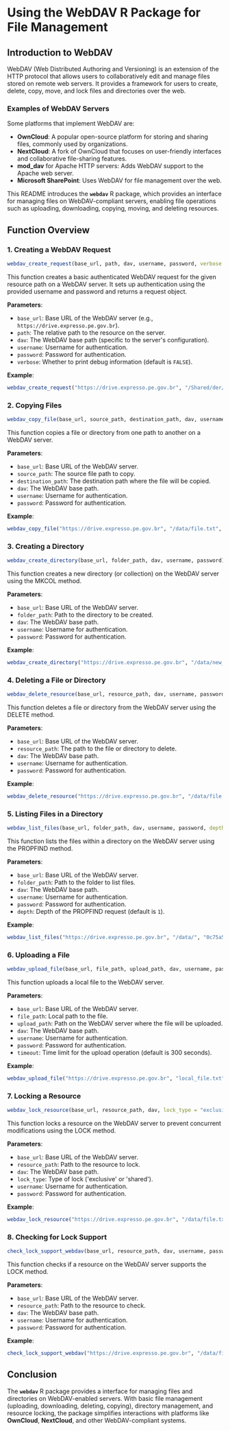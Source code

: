 
# Using the WebDAV R Package for File Management

## Introduction to WebDAV

WebDAV (Web Distributed Authoring and Versioning) is an extension of the HTTP protocol that allows users to collaboratively edit and manage files stored on remote web servers. It provides a framework for users to create, delete, copy, move, and lock files and directories over the web.

### Examples of WebDAV Servers

Some platforms that implement WebDAV are:
- **OwnCloud**: A popular open-source platform for storing and sharing files, commonly used by organizations.
- **NextCloud**: A fork of OwnCloud that focuses on user-friendly interfaces and collaborative file-sharing features.
- **mod_dav** for Apache HTTP servers: Adds WebDAV support to the Apache web server.
- **Microsoft SharePoint**: Uses WebDAV for file management over the web.

This README introduces the **`webdav`** R package, which provides an interface for managing files on WebDAV-compliant servers, enabling file operations such as uploading, downloading, copying, moving, and deleting resources.

## Function Overview

### 1. Creating a WebDAV Request

```r
webdav_create_request(base_url, path, dav, username, password, verbose = FALSE)
```

This function creates a basic authenticated WebDAV request for the given resource path on a WebDAV server. It sets up authentication using the provided username and password and returns a request object.

**Parameters**:
- `base_url`: Base URL of the WebDAV server (e.g., `https://drive.expresso.pe.gov.br`).
- `path`: The relative path to the resource on the server.
- `dav`: The WebDAV base path (specific to the server's configuration).
- `username`: Username for authentication.
- `password`: Password for authentication.
- `verbose`: Whether to print debug information (default is `FALSE`).

**Example**:

```r
webdav_create_request("https://drive.expresso.pe.gov.br", "/Shared/der/app_painel/data/", "0c75a584-017d-103a-9c84-d34d2e44200b")
```

### 2. Copying Files

```r
webdav_copy_file(base_url, source_path, destination_path, dav, username, password)
```

This function copies a file or directory from one path to another on a WebDAV server.

**Parameters**:
- `base_url`: Base URL of the WebDAV server.
- `source_path`: The source file path to copy.
- `destination_path`: The destination path where the file will be copied.
- `dav`: The WebDAV base path.
- `username`: Username for authentication.
- `password`: Password for authentication.

**Example**:

```r
webdav_copy_file("https://drive.expresso.pe.gov.br", "/data/file.txt", "/data/copied_file.txt", "0c75a584-017d-103a-9c84-d34d2e44200b")
```

### 3. Creating a Directory

```r
webdav_create_directory(base_url, folder_path, dav, username, password)
```

This function creates a new directory (or collection) on the WebDAV server using the MKCOL method.

**Parameters**:
- `base_url`: Base URL of the WebDAV server.
- `folder_path`: Path to the directory to be created.
- `dav`: The WebDAV base path.
- `username`: Username for authentication.
- `password`: Password for authentication.

**Example**:

```r
webdav_create_directory("https://drive.expresso.pe.gov.br", "/data/new_folder/", "0c75a584-017d-103a-9c84-d34d2e44200b")
```

### 4. Deleting a File or Directory

```r
webdav_delete_resource(base_url, resource_path, dav, username, password, verbose = FALSE)
```

This function deletes a file or directory from the WebDAV server using the DELETE method.

**Parameters**:
- `base_url`: Base URL of the WebDAV server.
- `resource_path`: The path to the file or directory to delete.
- `dav`: The WebDAV base path.
- `username`: Username for authentication.
- `password`: Password for authentication.

**Example**:

```r
webdav_delete_resource("https://drive.expresso.pe.gov.br", "/data/file.txt", "0c75a584-017d-103a-9c84-d34d2e44200b")
```

### 5. Listing Files in a Directory

```r
webdav_list_files(base_url, folder_path, dav, username, password, depth = 1, verbose = FALSE)
```

This function lists the files within a directory on the WebDAV server using the PROPFIND method.

**Parameters**:
- `base_url`: Base URL of the WebDAV server.
- `folder_path`: Path to the folder to list files.
- `dav`: The WebDAV base path.
- `username`: Username for authentication.
- `password`: Password for authentication.
- `depth`: Depth of the PROPFIND request (default is `1`).

**Example**:

```r
webdav_list_files("https://drive.expresso.pe.gov.br", "/data/", "0c75a584-017d-103a-9c84-d34d2e44200b")
```

### 6. Uploading a File

```r
webdav_upload_file(base_url, file_path, upload_path, dav, username, password, timeout = 300)
```

This function uploads a local file to the WebDAV server.

**Parameters**:
- `base_url`: Base URL of the WebDAV server.
- `file_path`: Local path to the file.
- `upload_path`: Path on the WebDAV server where the file will be uploaded.
- `dav`: The WebDAV base path.
- `username`: Username for authentication.
- `password`: Password for authentication.
- `timeout`: Time limit for the upload operation (default is 300 seconds).

**Example**:

```r
webdav_upload_file("https://drive.expresso.pe.gov.br", "local_file.txt", "/data/", "0c75a584-017d-103a-9c84-d34d2e44200b")
```

### 7. Locking a Resource

```r
webdav_lock_resource(base_url, resource_path, dav, lock_type = "exclusive", username, password)
```

This function locks a resource on the WebDAV server to prevent concurrent modifications using the LOCK method.

**Parameters**:
- `base_url`: Base URL of the WebDAV server.
- `resource_path`: Path to the resource to lock.
- `dav`: The WebDAV base path.
- `lock_type`: Type of lock ('exclusive' or 'shared').
- `username`: Username for authentication.
- `password`: Password for authentication.

**Example**:

```r
webdav_lock_resource("https://drive.expresso.pe.gov.br", "/data/file.txt", "0c75a584-017d-103a-9c84-d34d2e44200b", "exclusive")
```

### 8. Checking for Lock Support

```r
check_lock_support_webdav(base_url, resource_path, dav, username, password)
```

This function checks if a resource on the WebDAV server supports the LOCK method.

**Parameters**:
- `base_url`: Base URL of the WebDAV server.
- `resource_path`: Path to the resource to check.
- `dav`: The WebDAV base path.
- `username`: Username for authentication.
- `password`: Password for authentication.

**Example**:

```r
check_lock_support_webdav("https://drive.expresso.pe.gov.br", "/data/file.txt", "0c75a584-017d-103a-9c84-d34d2e44200b")
```

## Conclusion

The **`webdav`** R package provides a interface for managing files and directories on WebDAV-enabled servers. With basic file management (uploading, downloading, deleting, copying), directory management, and resource locking, the package simplifies interactions with platforms like **OwnCloud**, **NextCloud**, and other WebDAV-compliant systems.
